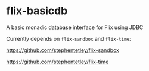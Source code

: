 # flix-basicdb

A basic monadic database interface for Flix using JDBC

Currently depends on `flix-sandbox` and `flix-time`:

https://github.com/stephentetley/flix-sandbox

https://github.com/stephentetley/flix-time
